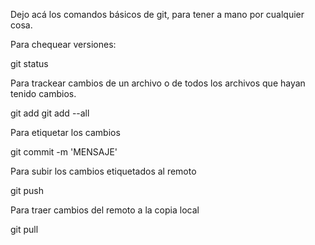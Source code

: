 Dejo acá los comandos básicos de git, para tener a mano por cualquier cosa.


Para chequear versiones:

git status

Para trackear cambios de un archivo o de todos los archivos que hayan tenido cambios.

git add <nombre-de-archivo>
git add --all 

Para etiquetar los cambios

git commit -m 'MENSAJE'

Para subir los cambios etiquetados al remoto

git push

Para traer cambios del remoto a la copia local

git pull




